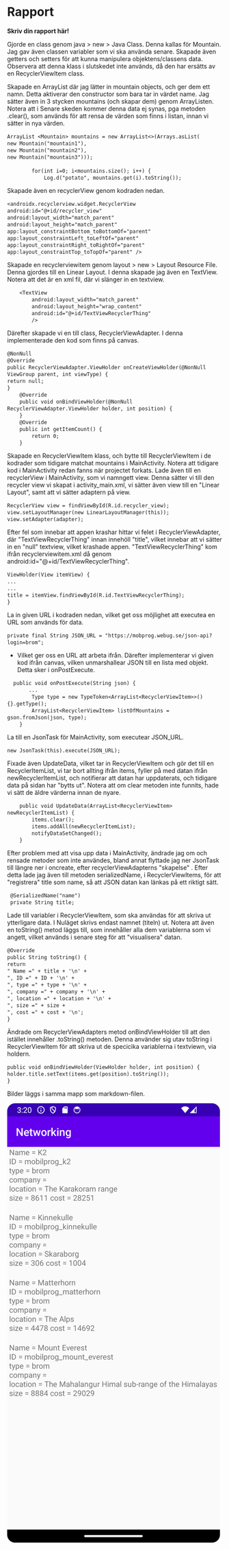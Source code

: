 
# Rapport

**Skriv din rapport här!**

Gjorde en class genom java > new > Java Class. Denna kallas för Mountain. Jag gav även classen variabler som vi ska använda senare. 
Skapade även getters och setters för att kunna manipulera objektens/classens data. Observera att denna klass i slutskedet inte används, 
då den har ersätts av en RecyclerViewItem class.

Skapade en ArrayList där jag lätter in mountain objects, och ger dem ett namn. Detta aktiverar den constructor som bara tar in värdet name.
Jag sätter även in 3 stycken mountains (och skapar dem) genom ArrayListen. Notera att i Senare skeden kommer denna data ej synas, pga metoden
.clear(), som används för att rensa de värden som finns i listan, innan vi sätter in nya värden.
```
ArrayList <Mountain> mountains = new ArrayList<>(Arrays.asList(
new Mountain("mountain1"),
new Mountain("mountain2"),
new Mountain("mountain3")));

        for(int i=0; i<mountains.size(); i++) {
            Log.d("potato", mountains.get(i).toString());
```
Skapade även en recyclerView genom kodraden nedan.
```
<androidx.recyclerview.widget.RecyclerView
android:id="@+id/recycler_view"
android:layout_width="match_parent"
android:layout_height="match_parent"
app:layout_constraintBottom_toBottomOf="parent"
app:layout_constraintLeft_toLeftOf="parent"
app:layout_constraintRight_toRightOf="parent"
app:layout_constraintTop_toTopOf="parent" />
```
Skapade en recyclerviewitem genom layout > new > Layout Resource File. Denna gjordes till en Linear Layout. I denna skapade jag även en TextView.
Notera att det är en xml fil, där vi slänger in en textview.
```
    <TextView
        android:layout_width="match_parent"
        android:layout_height="wrap_content"
        android:id="@+id/TextViewRecyclerThing"
        />
```
Därefter skapade vi en till class, RecyclerViewAdapter. I denna implementerade den kod som finns på canvas.
```
@NonNull
@Override
public RecyclerViewAdapter.ViewHolder onCreateViewHolder(@NonNull ViewGroup parent, int viewType) {
return null;
}
    @Override
    public void onBindViewHolder(@NonNull RecyclerViewAdapter.ViewHolder holder, int position) {
    }
    @Override
    public int getItemCount() {
        return 0;
    }
```
Skapade en RecyclerViewItem klass, och bytte till RecyclerViewItem i de kodrader som tidigare matchat mountains i MainActivity. Notera att tidigare 
kod i MainActivity redan fanns när projectet forkats. Lade även till en recyclerView i MainActivity, som vi namngett view. Denna sätter vi till den 
recycler view vi skapat i activity_main.xml, vi sätter även view till en "Linear Layout", samt att vi sätter adaptern på view.
```
RecyclerView view = findViewById(R.id.recycler_view);
view.setLayoutManager(new LinearLayoutManager(this));
view.setAdapter(adapter);
```
Efter fel som innebar att appen krashar hittar vi felet i RecyclerViewAdapter, där "TextViewRecyclerThing" innan innehöll "title", vilket
innebar att vi sätter in en "null" textview, vilket krashade appen. "TextViewRecyclerThing" kom ifrån recyclerviewitem.xml då genom
android:id="@+id/TextViewRecyclerThing".
```
ViewHolder(View itemView) {
...
...
title = itemView.findViewById(R.id.TextViewRecyclerThing);
}
```
La in given URL i kodraden nedan, vilket get oss möjlighet att executea en URL som används för data.
```
private final String JSON_URL = "https://mobprog.webug.se/json-api?login=brom";
```
- Vilket ger oss en URL att arbeta ifrån. Därefter implementerar vi given kod ifrån canvas, vilken unmarshallear
JSON till en lista med objekt. Detta sker i onPostExecute.
```
  public void onPostExecute(String json) {
       ...
        Type type = new TypeToken<ArrayList<RecyclerViewItem>>(){}.getType();
        ArrayList<RecyclerViewItem> listOfMountains = gson.fromJson(json, type);
    }
```
La till en JsonTask för MainActivity, som executear JSON_URL.
```
new JsonTask(this).execute(JSON_URL);
```
Fixade även UpdateData, vilket tar in RecyclerViewItem och gör det till en RecyclerItemList,
vi tar bort allting ifrån items, fyller på med datan ifrån newRecyclerItemList, och notifierar att 
datan har uppdaterats, och tidigare data på sidan har "bytts ut". Notera att om clear metoden inte funnits, hade vi 
sätt de äldre värderna innan de nyare.
```
    public void UpdateData(ArrayList<RecyclerViewItem> newRecyclerItemList) {
        items.clear();
        items.addAll(newRecyclerItemList);
        notifyDataSetChanged();
    }
```
Efter problem med att visa upp data i MainActivity, ändrade jag om och rensade metoder som inte användes, bland annat flyttade jag
ner JsonTask till längre ner i oncreate, efter recyclerViewAdapterns "skapelse" . Efter detta lade jag även till metoden serializedName, 
i RecyclerViewItems, för att "registrera" title som name, så att JSON datan kan länkas på ett riktigt sätt.
```
 @SerializedName("name")
 private String title;
```

Lade till variabler i RecyclerViewItem, som ska användas för att skriva ut ytterligare data. I Nuläget skrivs endast namnet (titeln) ut. Notera
att även en toString() metod läggs till, som innehåller alla dem variablerna som vi angett, vilket används i senare steg för att "visualisera" datan.
```
@Override
public String toString() {
return  
" Name =" + title + '\n' +
", ID =" + ID + '\n' +
", type =" + type + '\n' +
", company =" + company + '\n' +
", location =" + location + '\n' +
", size =" + size +
", cost =" + cost + '\n';
}
 ```

Ändrade om RecyclerViewAdapters metod onBindViewHolder till att den istället innehåller .toString() metoden. Denna använder sig utav toString i 
RecyclerViewItem för att skriva ut de specicika variablerna i textviewn, via holdern.

```
public void onBindViewHolder(ViewHolder holder, int position) {
holder.title.setText(items.get(position).toString());
}
```


Bilder läggs i samma mapp som markdown-filen.

![](RecyclerViewShowcase.png)
